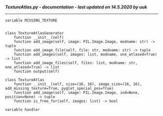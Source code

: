 ***TextureAtlas.py - documentation - last updated on 14.5.2020 by uuk***
___

    variable MISSING_TEXTURE


    class TextureAtlasGenerator
        function __init__(self)
        function add_image(self, image: PIL.Image.Image, modname: str) -> tuple
        function add_image_file(self, file: str, modname: str) -> tuple
        function add_images(self, images: list, modname, one_atlased=True) -> list
        function add_image_files(self, files: list, modname: str, one_atlased=True) -> list
        function output(self)

    class TextureAtlas
        function __init__(self, size=(16, 16), image_size=(16, 16), add_missing_texture=True, pyglet_special_pos=True)
        function add_image(self, image: PIL.Image.Image, ind=None, position=None) -> tuple
        function is_free_for(self, images: list) -> bool

    variable handler
